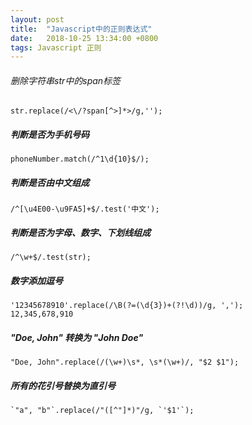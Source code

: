 ```yaml
---
layout: post
title:  "Javascript中的正则表达式"
date:   2018-10-25 13:34:00 +0800
tags: Javascript 正则
---
```


###### 删除字符串str中的span标签
```
str.replace(/<\/?span[^>]*>/g,'');
```

##### 判断是否为手机号码
```
phoneNumber.match(/^1\d{10}$/);
```
##### 判断是否由中文组成
```
/^[\u4E00-\u9FA5]+$/.test('中文');
```
##### 判断是否为字母、数字、下划线组成
```
/^\w+$/.test(str);
```
##### 数字添加逗号
```
'12345678910'.replace(/\B(?=(\d{3})+(?!\d))/g, ',');
12,345,678,910
```
##### "Doe, John" 转换为 "John Doe"
```
"Doe, John".replace(/(\w+)\s*, \s*(\w+)/, "$2 $1");
```
##### 所有的花引号替换为直引号
```
`"a", "b"`.replace(/"([^"]*)"/g, `'$1'`);
```
